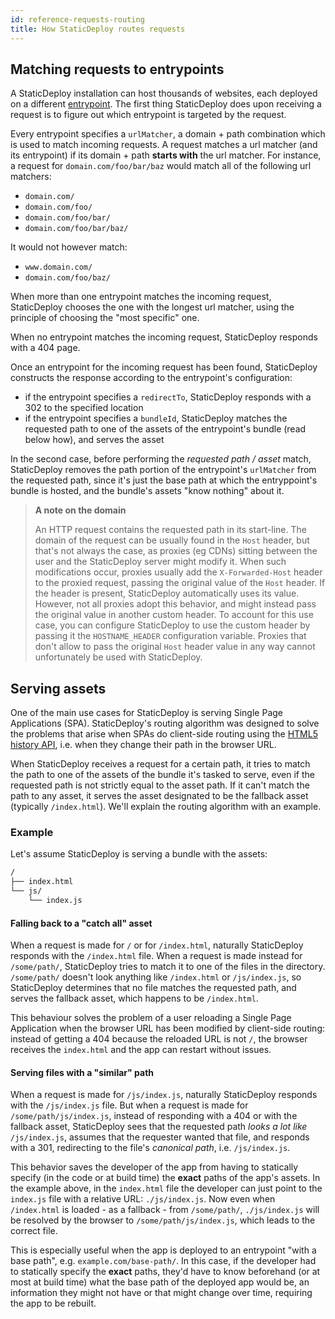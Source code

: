 ```yaml
---
id: reference-requests-routing
title: How StaticDeploy routes requests
---
```


## Matching requests to entrypoints

A StaticDeploy installation can host thousands of websites, each deployed on a
different [entrypoint](/docs/reference-entities#entrypoints). The first thing
StaticDeploy does upon receiving a request is to figure out which entrypoint is
targeted by the request.

Every entrypoint specifies a `urlMatcher`, a domain + path combination which is
used to match incoming requests. A request matches a url matcher (and its
entrypoint) if its domain + path **starts with** the url matcher. For instance,
a request for `domain.com/foo/bar/baz` would match all of the following url
matchers:

- `domain.com/`
- `domain.com/foo/`
- `domain.com/foo/bar/`
- `domain.com/foo/bar/baz/`

It would not however match:

- `www.domain.com/`
- `domain.com/foo/baz/`

When more than one entrypoint matches the incoming request, StaticDeploy chooses
the one with the longest url matcher, using the principle of choosing the "most
specific" one.

When no entrypoint matches the incoming request, StaticDeploy responds with a
404 page.

Once an entrypoint for the incoming request has been found, StaticDeploy
constructs the response according to the entrypoint's configuration:

- if the entrypoint specifies a `redirectTo`, StaticDeploy responds with a 302
  to the specified location
- if the entrypoint specifies a `bundleId`, StaticDeploy matches the requested
  path to one of the assets of the entrypoint's bundle (read below how), and
  serves the asset

In the second case, before performing the _requested path / asset_ match,
StaticDeploy removes the path portion of the entrypoint's `urlMatcher` from the
requested path, since it's just the base path at which the entryppoint's bundle
is hosted, and the bundle's assets "know nothing" about it.

> **A note on the domain**
>
> An HTTP request contains the requested path in its start-line. The domain of
> the request can be usually found in the `Host` header, but that's not always
> the case, as proxies (eg CDNs) sitting between the user and the StaticDeploy
> server might modify it. When such modifications occur, proxies usually add the
> `X-Forwarded-Host` header to the proxied request, passing the original value
> of the `Host` header. If the header is present, StaticDeploy automatically
> uses its value. However, not all proxies adopt this behavior, and might
> instead pass the original value in another custom header. To account for this
> use case, you can configure StaticDeploy to use the custom header by passing
> it the `HOSTNAME_HEADER` configuration variable. Proxies that don't allow to
> pass the original `Host` header value in any way cannot unfortunately be used
> with StaticDeploy.

## Serving assets

One of the main use cases for StaticDeploy is serving Single Page Applications
(SPA). StaticDeploy's routing algorithm was designed to solve the problems that
arise when SPAs do client-side routing using the
[HTML5 history API](https://developer.mozilla.org/en-US/docs/Web/API/History_API),
i.e. when they change their path in the browser URL.

When StaticDeploy receives a request for a certain path, it tries to match the
path to one of the assets of the bundle it's tasked to serve, even if the
requested path is not strictly equal to the asset path. If it can't match the
path to any asset, it serves the asset designated to be the fallback asset
(typically `/index.html`). We'll explain the routing algorithm with an example.

### Example

Let's assume StaticDeploy is serving a bundle with the assets:

```sh
/
├── index.html
└── js/
    └── index.js
```

#### Falling back to a "catch all" asset

When a request is made for `/` or for `/index.html`, naturally StaticDeploy
responds with the `/index.html` file. When a request is made instead for
`/some/path/`, StaticDeploy tries to match it to one of the files in the
directory. `/some/path/` doesn't look anything like `/index.html` or
`/js/index.js`, so StaticDeploy determines that no file matches the requested
path, and serves the fallback asset, which happens to be `/index.html`.

This behaviour solves the problem of a user reloading a Single Page Application
when the browser URL has been modified by client-side routing: instead of
getting a 404 because the reloaded URL is not `/`, the browser receives the
`index.html` and the app can restart without issues.

#### Serving files with a "similar" path

When a request is made for `/js/index.js`, naturally StaticDeploy responds with
the `/js/index.js` file. But when a request is made for
`/some/path/js/index.js`, instead of responding with a 404 or with the fallback
asset, StaticDeploy sees that the requested path _looks a lot like_
`/js/index.js`, assumes that the requester wanted that file, and responds with a
301, redirecting to the file's _canonical path_, i.e. `/js/index.js`.

This behavior saves the developer of the app from having to statically specify
(in the code or at build time) the **exact** paths of the app's assets. In the
example above, in the `index.html` file the developer can just point to the
`index.js` file with a relative URL: `./js/index.js`. Now even when
`/index.html` is loaded - as a fallback - from `/some/path/`, `./js/index.js`
will be resolved by the browser to `/some/path/js/index.js`, which leads to the
correct file.

This is especially useful when the app is deployed to an entrypoint "with a base
path", e.g. `example.com/base-path/`. In this case, if the developer had to
statically specify the **exact** paths, they'd have to know beforehand (or at
most at build time) what the base path of the deployed app would be, an
information they might not have or that might change over time, requiring the
app to be rebuilt.
